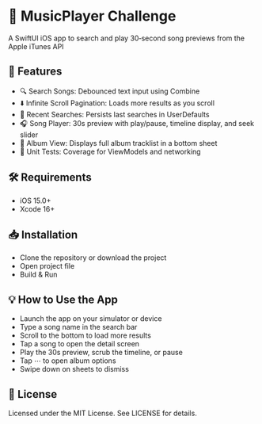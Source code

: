 # 🎵 MusicPlayer Challenge
A SwiftUI iOS app to search and play 30‑second song previews from the Apple iTunes API

## 🚀 Features
- 🔍 Search Songs: Debounced text input using Combine
- ⬇️ Infinite Scroll Pagination: Loads more results as you scroll
- 📂 Recent Searches: Persists last searches in UserDefaults
- 🎧 Song Player: 30s preview with play/pause, timeline display, and seek slider
- 📀 Album View: Displays full album tracklist in a bottom sheet
- 🧪 Unit Tests: Coverage for ViewModels and networking

## 🛠️ Requirements
- iOS 15.0+
- Xcode 16+

## 📥 Installation
- Clone the repository or download the project
- Open project file
- Build & Run

## 💡 How to Use the App
- Launch the app on your simulator or device
- Type a song name in the search bar
- Scroll to the bottom to load more results
- Tap a song to open the detail screen
- Play the 30s preview, scrub the timeline, or pause
- Tap ⋯ to open album options
- Swipe down on sheets to dismiss
  
## 📝 License
Licensed under the MIT License. See LICENSE for details.
